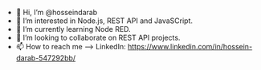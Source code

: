 - 👋 Hi, I’m @hosseindarab
- 👀 I’m interested in Node.js, REST API and JavaSCript.
- 🌱 I’m currently learning Node RED.
- 💞️ I’m looking to collaborate on REST API projects.
- 📫 How to reach me -->
LinkedIn: https://www.linkedin.com/in/hossein-darab-547292bb/


<!---
hosseindarab/hosseindarab is a ✨ special ✨ repository because its `README.md` (this file) appears on your GitHub profile.
You can click the Preview link to take a look at your changes.
--->
